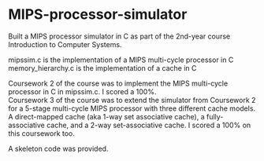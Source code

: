 # MIPS-processor-simulator
Built a MIPS processor simulator in C as part of the 2nd-year course Introduction to Computer Systems.

mipssim.c is the implementation of a MIPS multi-cycle processor in C <br />
memory_hierarchy.c is the implementation of a cache in C

Coursework 2 of the course was to implement the MIPS multi-cycle processor in C in mipssim.c. I scored a 100%. <br />
Coursework 3 of the course was to extend the simulator from Coursework 2 for a 5-stage multi-cycle MIPS processor with three different cache models. A direct-mapped cache (aka  1-way set associative cache), a fully-associative cache, and a  2-way set-associative cache. I scored a 100% on this coursework too.

A skeleton code was provided.
